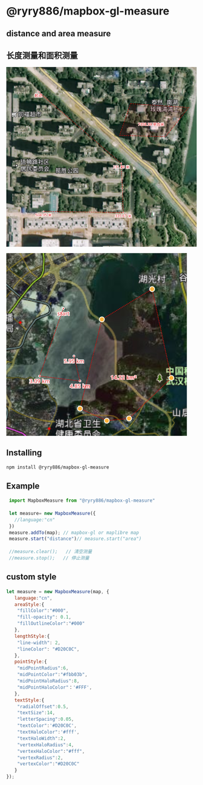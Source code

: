 # @ryry886/mapbox-gl-measure
## distance  and  area  measure
## 长度测量和面积测量
![image](https://github.com/ryry886/mapbox-gl-measure/blob/main/pic1.jpg)

![image](https://github.com/ryry886/mapbox-gl-measure/blob/main/pic2.jpg)

## Installing
```
npm install @ryry886/mapbox-gl-measure
```

## Example
 ```js
  import MapboxMeasure from "@ryry886/mapbox-gl-measure"
  
  let measure= new MapboxMeasure({
    //language:"cn"
  })
  measure.addTo(map); // mapbox-gl or maplibre map 
  measure.start("distance")// measure.start("area")
  
  //measure.clear();   // 清空测量
  //measure.stop();   // 停止测量
 ```

## custom style
```js
let measure = new MapboxMeasure(map, {
   language:"cn",
   areaStyle:{
    "fillColor":"#000",
    "fill-opacity": 0.1,
    "fillOutlineColor":"#000"
   },
   lengthStyle:{
    "line-width": 2,
    "lineColor": "#D20C0C",
   },
   pointStyle:{ 
    "midPointRadius":6,
    "midPointColor":"#fbb03b",
    "midPointHaloRadius":8,
    "midPointHaloColor"：'#FFF',
   },
   textStyle:{ 
    "radialOffset":0.5,
    "textSize":14,
    "letterSpacing":0.05,
    "textColor":'#D20C0C',
    "textHaloColor":'#fff',
    "textHaloWidth":2,
    "vertexHaloRadius":4,
    "vertexHaloColor":"#fff",
    "vertexRadius":2,
    "vertexColor":"#D20C0C"
   }
});

```